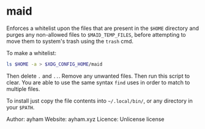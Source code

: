 # maid

Enforces a whitelist upon the files that are present in the `$HOME` directory
and purges any non-allowed files to `$MAID_TEMP_FILES`, before attempting to
move them to system's trash using the `trash` cmd.

To make a whitelist:
```bash
ls $HOME -a > $XDG_CONFIG_HOME/maid
```
Then delete `.` and `..`. Remove any unwanted files.
Then run this script to clear.
You are able to use the same syntax `find` uses in order to match to multiple
files.

To install just copy the file contents into `~/.local/bin/`, or any directory in
your `$PATH`.

Author: ayham
Website: ayham.xyz
Licence: Unlicense license

